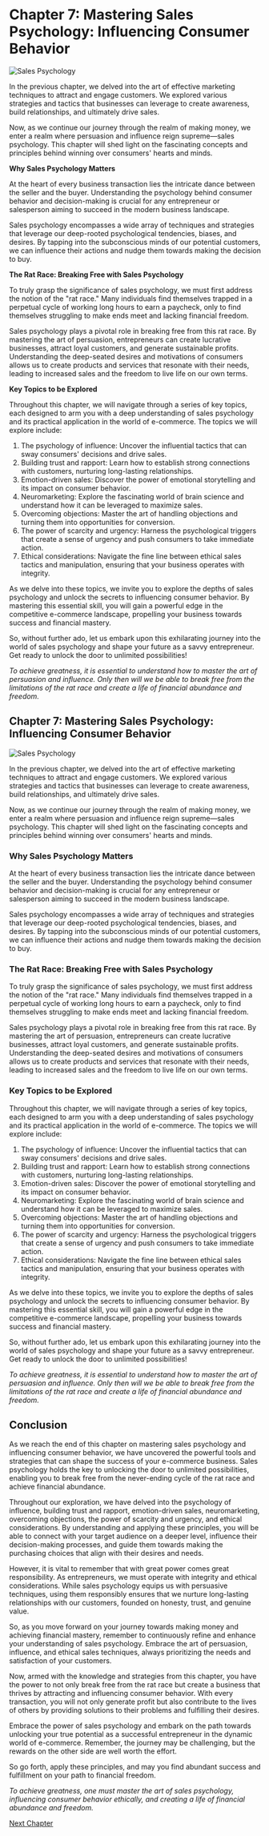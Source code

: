 # Chapter 7: Mastering Sales Psychology: Influencing Consumer Behavior

![Sales Psychology](https://image.freepik.com/free-photo/businessman-holding-magic-wand-pointing-customer-behavior-analytics-research-sales-marketing-concept_80510-325.jpg)

In the previous chapter, we delved into the art of effective marketing techniques to attract and engage customers. We explored various strategies and tactics that businesses can leverage to create awareness, build relationships, and ultimately drive sales.

Now, as we continue our journey through the realm of making money, we enter a realm where persuasion and influence reign supreme—sales psychology. This chapter will shed light on the fascinating concepts and principles behind winning over consumers' hearts and minds.

**Why Sales Psychology Matters**

At the heart of every business transaction lies the intricate dance between the seller and the buyer. Understanding the psychology behind consumer behavior and decision-making is crucial for any entrepreneur or salesperson aiming to succeed in the modern business landscape.

Sales psychology encompasses a wide array of techniques and strategies that leverage our deep-rooted psychological tendencies, biases, and desires. By tapping into the subconscious minds of our potential customers, we can influence their actions and nudge them towards making the decision to buy.

**The Rat Race: Breaking Free with Sales Psychology**

To truly grasp the significance of sales psychology, we must first address the notion of the "rat race." Many individuals find themselves trapped in a perpetual cycle of working long hours to earn a paycheck, only to find themselves struggling to make ends meet and lacking financial freedom.

Sales psychology plays a pivotal role in breaking free from this rat race. By mastering the art of persuasion, entrepreneurs can create lucrative businesses, attract loyal customers, and generate sustainable profits. Understanding the deep-seated desires and motivations of consumers allows us to create products and services that resonate with their needs, leading to increased sales and the freedom to live life on our own terms.

**Key Topics to be Explored**

Throughout this chapter, we will navigate through a series of key topics, each designed to arm you with a deep understanding of sales psychology and its practical application in the world of e-commerce. The topics we will explore include:

1. The psychology of influence: Uncover the influential tactics that can sway consumers' decisions and drive sales.
2. Building trust and rapport: Learn how to establish strong connections with customers, nurturing long-lasting relationships.
3. Emotion-driven sales: Discover the power of emotional storytelling and its impact on consumer behavior.
4. Neuromarketing: Explore the fascinating world of brain science and understand how it can be leveraged to maximize sales.
5. Overcoming objections: Master the art of handling objections and turning them into opportunities for conversion.
6. The power of scarcity and urgency: Harness the psychological triggers that create a sense of urgency and push consumers to take immediate action.
7. Ethical considerations: Navigate the fine line between ethical sales tactics and manipulation, ensuring that your business operates with integrity.

As we delve into these topics, we invite you to explore the depths of sales psychology and unlock the secrets to influencing consumer behavior. By mastering this essential skill, you will gain a powerful edge in the competitive e-commerce landscape, propelling your business towards success and financial mastery.

So, without further ado, let us embark upon this exhilarating journey into the world of sales psychology and shape your future as a savvy entrepreneur. Get ready to unlock the door to unlimited possibilities!

*To achieve greatness, it is essential to understand how to master the art of persuasion and influence. Only then will we be able to break free from the limitations of the rat race and create a life of financial abundance and freedom.*
## Chapter 7: Mastering Sales Psychology: Influencing Consumer Behavior

![Sales Psychology](https://image.freepik.com/free-photo/businessman-holding-magic-wand-pointing-customer-behavior-analytics-research-sales-marketing-concept_80510-325.jpg)

In the previous chapter, we delved into the art of effective marketing techniques to attract and engage customers. We explored various strategies and tactics that businesses can leverage to create awareness, build relationships, and ultimately drive sales.

Now, as we continue our journey through the realm of making money, we enter a realm where persuasion and influence reign supreme—sales psychology. This chapter will shed light on the fascinating concepts and principles behind winning over consumers' hearts and minds.

### Why Sales Psychology Matters

At the heart of every business transaction lies the intricate dance between the seller and the buyer. Understanding the psychology behind consumer behavior and decision-making is crucial for any entrepreneur or salesperson aiming to succeed in the modern business landscape.

Sales psychology encompasses a wide array of techniques and strategies that leverage our deep-rooted psychological tendencies, biases, and desires. By tapping into the subconscious minds of our potential customers, we can influence their actions and nudge them towards making the decision to buy.

### The Rat Race: Breaking Free with Sales Psychology

To truly grasp the significance of sales psychology, we must first address the notion of the "rat race." Many individuals find themselves trapped in a perpetual cycle of working long hours to earn a paycheck, only to find themselves struggling to make ends meet and lacking financial freedom.

Sales psychology plays a pivotal role in breaking free from this rat race. By mastering the art of persuasion, entrepreneurs can create lucrative businesses, attract loyal customers, and generate sustainable profits. Understanding the deep-seated desires and motivations of consumers allows us to create products and services that resonate with their needs, leading to increased sales and the freedom to live life on our own terms.

### Key Topics to be Explored

Throughout this chapter, we will navigate through a series of key topics, each designed to arm you with a deep understanding of sales psychology and its practical application in the world of e-commerce. The topics we will explore include:

1. The psychology of influence: Uncover the influential tactics that can sway consumers' decisions and drive sales.
2. Building trust and rapport: Learn how to establish strong connections with customers, nurturing long-lasting relationships.
3. Emotion-driven sales: Discover the power of emotional storytelling and its impact on consumer behavior.
4. Neuromarketing: Explore the fascinating world of brain science and understand how it can be leveraged to maximize sales.
5. Overcoming objections: Master the art of handling objections and turning them into opportunities for conversion.
6. The power of scarcity and urgency: Harness the psychological triggers that create a sense of urgency and push consumers to take immediate action.
7. Ethical considerations: Navigate the fine line between ethical sales tactics and manipulation, ensuring that your business operates with integrity.

As we delve into these topics, we invite you to explore the depths of sales psychology and unlock the secrets to influencing consumer behavior. By mastering this essential skill, you will gain a powerful edge in the competitive e-commerce landscape, propelling your business towards success and financial mastery.

So, without further ado, let us embark upon this exhilarating journey into the world of sales psychology and shape your future as a savvy entrepreneur. Get ready to unlock the door to unlimited possibilities!

*To achieve greatness, it is essential to understand how to master the art of persuasion and influence. Only then will we be able to break free from the limitations of the rat race and create a life of financial abundance and freedom.*
## Conclusion

As we reach the end of this chapter on mastering sales psychology and influencing consumer behavior, we have uncovered the powerful tools and strategies that can shape the success of your e-commerce business. Sales psychology holds the key to unlocking the door to unlimited possibilities, enabling you to break free from the never-ending cycle of the rat race and achieve financial abundance.

Throughout our exploration, we have delved into the psychology of influence, building trust and rapport, emotion-driven sales, neuromarketing, overcoming objections, the power of scarcity and urgency, and ethical considerations. By understanding and applying these principles, you will be able to connect with your target audience on a deeper level, influence their decision-making processes, and guide them towards making the purchasing choices that align with their desires and needs.

However, it is vital to remember that with great power comes great responsibility. As entrepreneurs, we must operate with integrity and ethical considerations. While sales psychology equips us with persuasive techniques, using them responsibly ensures that we nurture long-lasting relationships with our customers, founded on honesty, trust, and genuine value.

So, as you move forward on your journey towards making money and achieving financial mastery, remember to continuously refine and enhance your understanding of sales psychology. Embrace the art of persuasion, influence, and ethical sales techniques, always prioritizing the needs and satisfaction of your customers.

Now, armed with the knowledge and strategies from this chapter, you have the power to not only break free from the rat race but create a business that thrives by attracting and influencing consumer behavior. With every transaction, you will not only generate profit but also contribute to the lives of others by providing solutions to their problems and fulfilling their desires.

Embrace the power of sales psychology and embark on the path towards unlocking your true potential as a successful entrepreneur in the dynamic world of e-commerce. Remember, the journey may be challenging, but the rewards on the other side are well worth the effort.

So go forth, apply these principles, and may you find abundant success and fulfillment on your path to financial freedom.

*To achieve greatness, one must master the art of sales psychology, influencing consumer behavior ethically, and creating a life of financial abundance and freedom.*


[Next Chapter](08_Chapter08.md)